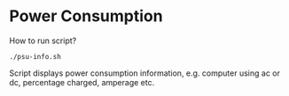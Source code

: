 # Power Consumption

How to run script?

```./psu-info.sh```

Script displays power consumption information, e.g. computer using ac or dc, percentage charged, amperage etc. 
